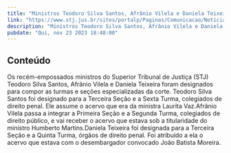 ```yaml
---
title: "Ministros Teodoro Silva Santos, Afrânio Vilela e Daniela Teixeira são designados para integrar colegiados"
link: "https://www.stj.jus.br/sites/portalp/Paginas/Comunicacao/Noticias/2023/23112023-Ministros-Teodoro-Silva-Santos--Afranio-Vilela-e-Daniela-Teixeira-sao-designados-para-integrar-colegiados.aspx"
description: "Ministros Teodoro Silva Santos, Afrânio Vilela e Daniela Teixeira são designados para integrar colegiados"
pubdate: "Qui, nov 23 2023 18:48:00"
---
```


## Conteúdo

Os recém-empossados ministros do Superior Tribunal de Justiça (STJ) Teodoro Silva Santos, Afrânio Vilela e Daniela Teixeira foram designados para compor as turmas e seções especializadas da corte. Teodoro Silva Santos foi designado para a Terceira Seção e a Sexta Turma, colegiados de direito penal. Ele assume o acervo que era da ministra Laurita Vaz.Afrânio Vilela passa a integrar a Primeira Seção e a Segunda Turma, colegiados de direito público, e vai receber o acervo que estava sob a titularidade do ministro Humberto Martins.Daniela Teixeira foi designada para a Terceira Seção e a Quinta Turma, órgãos de direito penal. Foi atribuído a ela o acervo que estava com o desembargador convocado João Batista Moreira.

